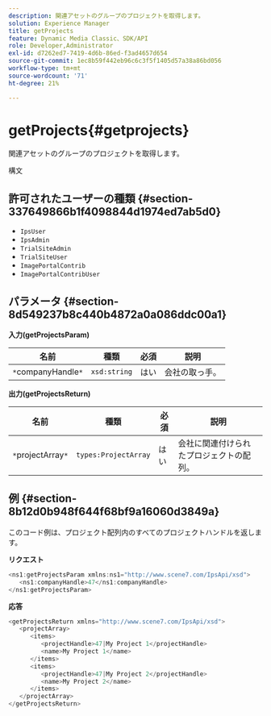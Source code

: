 ```yaml
---
description: 関連アセットのグループのプロジェクトを取得します。
solution: Experience Manager
title: getProjects
feature: Dynamic Media Classic、SDK/API
role: Developer,Administrator
exl-id: d7262ed7-7419-4d6b-86ed-f3ad4657d654
source-git-commit: 1ec8b59f442eb96c6c3f5f1405d57a38a86bd056
workflow-type: tm+mt
source-wordcount: '71'
ht-degree: 21%

---
```


# getProjects{#getprojects}

関連アセットのグループのプロジェクトを取得します。

構文

## 許可されたユーザーの種類 {#section-337649866b1f4098844d1974ed7ab5d0}

* `IpsUser`
* `IpsAdmin`
* `TrialSiteAdmin`
* `TrialSiteUser`
* `ImagePortalContrib`
* `ImagePortalContribUser`

## パラメータ {#section-8d549237b8c440b4872a0a086ddc00a1}

**入力(getProjectsParam)**

| 名前 | 種類 | 必須 | 説明 |
|---|---|---|---|
| `*`companyHandle`*` | `xsd:string` | はい | 会社の取っ手。 |

**出力(getProjectsReturn)**

| 名前 | 種類 | 必須 | 説明 |
|---|---|---|---|
| `*`projectArray`*` | `types:ProjectArray` | はい | 会社に関連付けられたプロジェクトの配列。 |

## 例 {#section-8b12d0b948f644f68bf9a16060d3849a}

このコード例は、プロジェクト配列内のすべてのプロジェクトハンドルを返します。

**リクエスト**

```java
<ns1:getProjectsParam xmlns:ns1="http://www.scene7.com/IpsApi/xsd">
   <ns1:companyHandle>47</ns1:companyHandle>
</ns1:getProjectsParam>
```

**応答**

```java
<getProjectsReturn xmlns="http://www.scene7.com/IpsApi/xsd">
   <projectArray>
      <items>
         <projectHandle>47|My Project 1</projectHandle>
         <name>My Project 1</name>
      </items>
      <items>
         <projectHandle>47|My Project 2</projectHandle>
         <name>My Project 2</name>
      </items>
   </projectArray>
</getProjectsReturn>
```
